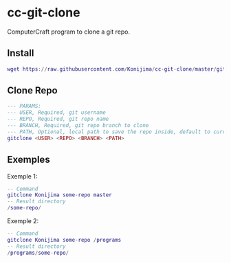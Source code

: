 # cc-git-clone
ComputerCraft program to clone a git repo.

## Install
```lua
wget https://raw.githubusercontent.com/Konijima/cc-git-clone/master/gitclone.lua
```

## Clone Repo
```lua
--- PARAMS:
--- USER, Required, git username
--- REPO, Required, git repo name
--- BRANCH, Required, git repo branch to clone
--- PATH, Optional, local path to save the repo inside, default to current working directory
gitclone <USER> <REPO> <BRANCH> <PATH>
```

## Exemples
Exemple 1:
```lua
-- Command
gitclone Konijima some-repo master
-- Result directory
/some-repo/
```
Exemple 2:
```lua
-- Command
gitclone Konijima some-repo /programs
-- Result directory
/programs/some-repo/
```
